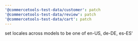 ```yaml
---
'@commercetools-test-data/customer': patch
'@commercetools-test-data/review': patch
'@commercetools-test-data/cart': patch
---
```


set locales across models to be one of en-US, de-DE, es-ES'
